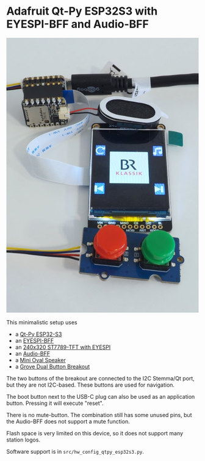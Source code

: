 Adafruit Qt-Py ESP32S3 with EYESPI-BFF and Audio-BFF
====================================================

![](./webradio-qtpy.jpg)

This minimalistic setup uses

  - a [Qt-Py ESP32-S3](https://adafru.it/5700)
  - an [EYESPI-BFF](https://adafru.it/5772)
  - an [240x320 ST7789-TFT with EYESPI](https://adafru.it/4311)
  - an [Audio-BFF](https://adafru.it/5769)
  - a [Mini Oval Speaker](https://adafru.it/3923)
  - a [Grove Dual Button Breakout](https://www.seeedstudio.com/Grove-Dual-Button-p-4529.html)

The two buttons of the breakout are connected to the I2C Stemma/Qt port, but
they are not I2C-based. These buttons are used for navigation.

The boot button next to the USB-C plug can also be used as an
application button. Pressing it will execute "reset".

There is no mute-button. The combination still has some unused pins, but the
Audio-BFF does not support a mute function.

Flash space is very limited on this device, so it does not support many
station logos.

Software support is in `src/hw_config_qtpy_esp32s3.py`.
